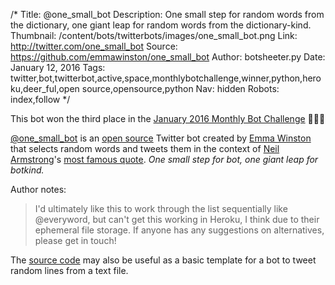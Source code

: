 /*
Title: @one_small_bot
Description: One small step for random words from the dictionary, one giant leap for random words from the dictionary-kind.
Thumbnail: /content/bots/twitterbots/images/one_small_bot.png
Link: http://twitter.com/one_small_bot
Source: https://github.com/emmawinston/one_small_bot
Author: botsheeter.py
Date: January 12, 2016
Tags: twitter,bot,twitterbot,active,space,monthlybotchallenge,winner,python,heroku,deer_ful,open source,opensource,python
Nav: hidden
Robots: index,follow
*/



<div class="note">
  <p>
    This bot won the third place in the <a href="/monthly-bot-challenge/2016-january/">January 2016 Monthly Bot Challenge</a> 👏👏👏
  </p>
</div>


[@one_small_bot](https://twitter.com/one_small_bot) is an [open source](https://github.com/emmawinston/one_small_bot) Twitter bot created by [Emma Winston](https://twitter.com/deer_ful) that selects random words and tweets them in the context of [Neil Armstrong](https://en.wikipedia.org/wiki/Neil_Armstrong)'s [most famous quote](https://en.wikipedia.org/wiki/File:Frase_de_Neil_Armstrong.ogg). _One small step for bot, one giant leap for botkind._

Author notes:

> I'd ultimately like this to work through the list sequentially like @everyword, but can't get this working in Heroku, I think due to their ephemeral file storage. If anyone has any suggestions on alternatives, please get in touch!

The [source code](https://github.com/emmawinston/one_small_bot) may also be useful as a basic template for a bot to tweet random lines from a text file.

